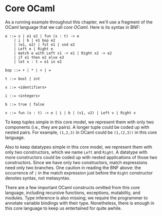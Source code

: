 # Core OCaml

As a running example throughout this chapter, we'll use a fragment
of the OCaml language that we call *core OCaml*.  Here is its
syntax in BNF:

```
e ::= x | e1 e2 | fun (x : t) -> e     
    | i | b | e1 bop e2                
    | (e1, e2) | fst e1 | snd e2  
    | Left e | Right e          
    | match e with Left x1 -> e1 | Right x2 -> e2 
    | if e1 then e2 else e3
    | let x : t = e1 in e2     

bop ::= + | * | < | =

t ::= bool | int

x ::= <identifiers>

i ::= <integers>
 
b ::= true | false      

v ::= fun (x : t) -> e | i | b | (v1, v2) | Left v | Right v
```

To keep tuples simple in this core model, we represent them with only
two components (i.e., they are pairs).  A longer tuple could be coded up
with nested pairs. For example, `(1,2,3)` in OCaml could be `(1,(2,3))`
in this core language.

Also to keep datatypes simple in this core model, we represent them with
only two constructors, which we name `Left` and `Right`.  A datatype
with more constructors could be coded up with nested applications of
those two constructors.  Since we have only two constructors, match
expressions need only two branches.  One caution in reading the BNF
above:  the occurrence of `|` in the match expression just before the
`Right` constructor denotes syntax, not metasyntax.

There are a few important OCaml constructs omitted from this core
language, including recursive functions, exceptions, mutability,
and modules.  Type inference is also missing; we require the programmer
to annotate variable bindings with their type.  Nonetheless, there 
is enough in this core language to keep us entertained for quite awhile.

